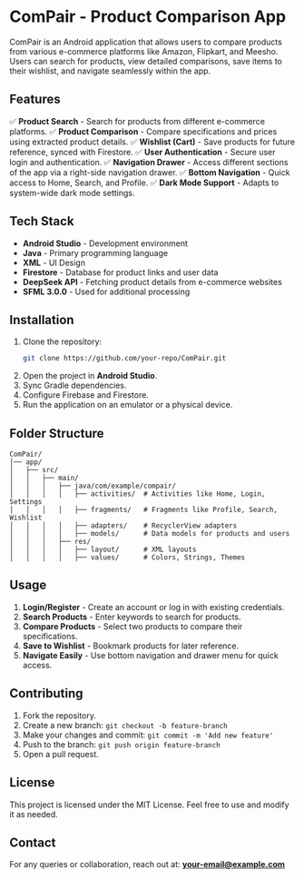 # ComPair - Product Comparison App

ComPair is an Android application that allows users to compare products from various e-commerce platforms like Amazon, Flipkart, and Meesho. Users can search for products, view detailed comparisons, save items to their wishlist, and navigate seamlessly within the app.

## Features

✅ **Product Search** - Search for products from different e-commerce platforms.
✅ **Product Comparison** - Compare specifications and prices using extracted product details.
✅ **Wishlist (Cart)** - Save products for future reference, synced with Firestore.
✅ **User Authentication** - Secure user login and authentication.
✅ **Navigation Drawer** - Access different sections of the app via a right-side navigation drawer.
✅ **Bottom Navigation** - Quick access to Home, Search, and Profile.
✅ **Dark Mode Support** - Adapts to system-wide dark mode settings.

## Tech Stack

- **Android Studio** - Development environment
- **Java** - Primary programming language
- **XML** - UI Design
- **Firestore** - Database for product links and user data
- **DeepSeek API** - Fetching product details from e-commerce websites
- **SFML 3.0.0** - Used for additional processing

## Installation

1. Clone the repository:
   ```bash
   git clone https://github.com/your-repo/ComPair.git
   ```
2. Open the project in **Android Studio**.
3. Sync Gradle dependencies.
4. Configure Firebase and Firestore.
5. Run the application on an emulator or a physical device.

## Folder Structure
```
ComPair/
│── app/
│   ├── src/
│   │   ├── main/
│   │   │   ├── java/com/example/compair/
│   │   │   │   ├── activities/  # Activities like Home, Login, Settings
│   │   │   │   ├── fragments/   # Fragments like Profile, Search, Wishlist
│   │   │   │   ├── adapters/    # RecyclerView adapters
│   │   │   │   ├── models/      # Data models for products and users
│   │   │   ├── res/
│   │   │   │   ├── layout/      # XML layouts
│   │   │   │   ├── values/      # Colors, Strings, Themes
```

## Usage

1. **Login/Register** - Create an account or log in with existing credentials.
2. **Search Products** - Enter keywords to search for products.
3. **Compare Products** - Select two products to compare their specifications.
4. **Save to Wishlist** - Bookmark products for later reference.
5. **Navigate Easily** - Use bottom navigation and drawer menu for quick access.

## Contributing

1. Fork the repository.
2. Create a new branch: `git checkout -b feature-branch`
3. Make your changes and commit: `git commit -m 'Add new feature'`
4. Push to the branch: `git push origin feature-branch`
5. Open a pull request.

## License

This project is licensed under the MIT License. Feel free to use and modify it as needed.

## Contact

For any queries or collaboration, reach out at: **your-email@example.com**

